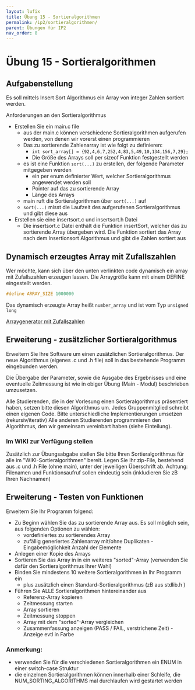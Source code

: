```yaml
---
layout: lufix
title: Übung 15 - Sortieralgorithmen
permalink: /ip2/sortieralgorithmen/
parent: Übungen für IP2
nav_order: 8
---
```


# Übung 15 - Sortieralgorithmen

## Aufgabenstellung

Es soll mittels Insert Sort Algorithmus ein Array von integer Zahlen sortiert werden.

Anforderungen an den Sortieralgorithmus

- Erstellen Sie ein main.c file
  - aus der main.c können verschiedene Sortieralgorithmen aufgerufen werden, von denen wir vorerst einen programmieren
  - Das zu sortierende Zahlenarray ist wie folgt zu definieren:
    - `int sort_array[] = {92,4,6,7,252,4,83,5,49,10,134,156,7,29};`
    - Die Größe des Arrays soll per sizeof Funktion festgestellt werden
  - es ist eine Funktion `sort(...)` zu erstellen, der folgende Parameter mitgegeben werden
    - ein per enum definierter Wert, welcher Sortieralgorithmus angewendet werden soll
    - Pointer auf das zu sortierende Array
    - Länge des Arrays
  - main ruft die Sortieralgorithmen über `sort(...)` auf
  - `sort(...)` misst die Laufzeit des aufgerufenen Sortieralgorithmus und gibt diese aus
- Erstellen sie eine insertsort.c und insertsort.h Datei
  - Die insertsort.c Datei enthält die Funktion insertSort, welcher das zu sortierende Array übergeben wird. Die Funktion sortiert das Array nach dem Insertionsort Algorithmus und gibt die Zahlen sortiert aus

## Dynamisch erzeugtes Array mit Zufallszahlen

Wer möchte, kann sich über den unten verlinkten code dynamisch ein array mit Zufallszahlen erzeugen lassen. Die Arraygröße kann mit einem DEFINE eingestellt werden.

```c
#define ARRAY_SIZE 1000000
```

Das dynamisch erzeugte Array heißt `number_array` und ist vom Typ `unsigned long`

[Arraygenerator mit Zufallszahlen](https://github.com/lufixSch/ece-ip-uebungen/tree/main/ip2/15-sortieralgorithmen/vorlage)

## Erweiterung - zusätzlicher Sortieralgorithmus

Erweitern Sie Ihre Software um einen zusätzlichen Sortieralgorithmus.
Der neue Algorithmus (eigenes .c und .h file) soll in das bestehende Programm eingebunden werden.

Die Übergabe der Parameter, sowie die Ausgabe des Ergebnisses und eine eventuelle Zeitmessung ist wie in obiger Übung (Main - Modul) beschrieben umzusetzen.

Alle Studierenden, die in der Vorlesung einen Sortieralgorithmus präsentiert haben, setzen bitte diesen Algorithmus um. Jedes Gruppenmitglied schreibt einen eigenen Code. Bitte unterschiedliche Implementierungen umsetzen (rekursiv/iterativ)
Alle anderen Studierenden programmieren den Algorithmus, den wir gemeinsam vereinbart haben (siehe Einteilung).

### Im WIKI zur Verfügung stellen

Zusätzlich zur Übungsabgabe stellen Sie bitte Ihren Sortieralgorithmus für alle im "WIKI-Sortieralgorithmen" bereit.
Legen Sie Ihr zip-File, bestehend aus .c und .h File (ohne main), unter der jeweiligen Überschrift ab.
Achtung: Filenamen und Funktionsaufruf sollen eindeutig sein (inkludieren Sie zB Ihren Nachnamen)

## Erweiterung - Testen von Funktionen

Erweitern Sie Ihr Programm folgend:

- Zu Beginn wählen Sie das zu sortierende Array aus. Es soll möglich sein, aus folgenden Optionen zu wählen:
  - vordefiniertes zu sortierendes Array
  - zufällig generiertes Zahlenarray mit/ohne Duplikaten - Eingabemöglichkeit Anzahl der Elemente
- Anlegen einer Kopie des Arrays
- Sortieren Sie das Array in in ein weiteres "sorted"-Array (verwenden Sie dafür den Sortieralgorithmus Ihrer Wahl)
- Binden Sie mindestens 10 weitere Sortieralgorithmen in Ihr Programm ein
  - plus zusätzlich einen Standard-Sortieralgorithmus (zB aus stdlib.h )
- Führen Sie ALLE Sortieralgorithmen hintereinander aus
  - Referenz-Array kopieren
  - Zeitmessung starten
  - Array sortieren
  - Zeitmessung stoppen
  - Array mit dem "sorted"-Array vergleichen
  - Zusammenfassung anzeigen (PASS / FAIL, verstrichene Zeit) - Anzeige evtl in Farbe

### Anmerkung:

- verwenden Sie für die verschiedenen Sortieralgorithmen ein ENUM in einer switch-case Struktur
- die einzelnen Sortieralgorithmen können innerhalb einer Schleife, die NUM_SORTING_ALGORITHMS mal durchlaufen wird gestartet werden
